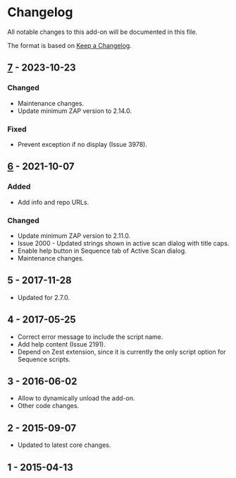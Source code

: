 # Changelog
All notable changes to this add-on will be documented in this file.

The format is based on [Keep a Changelog](https://keepachangelog.com/en/1.0.0/).

## [7] - 2023-10-23
### Changed
- Maintenance changes.
- Update minimum ZAP version to 2.14.0.

### Fixed
- Prevent exception if no display (Issue 3978).

## [6] - 2021-10-07
### Added
- Add info and repo URLs.

### Changed
- Update minimum ZAP version to 2.11.0.
- Issue 2000 - Updated strings shown in active scan dialog with title caps.
- Enable help button in Sequence tab of Active Scan dialog.
- Maintenance changes.

## 5 - 2017-11-28

- Updated for 2.7.0.

## 4 - 2017-05-25

- Correct error message to include the script name.
- Add help content (Issue 2191).
- Depend on Zest extension, since it is currently the only script option for Sequence scripts.

## 3 - 2016-06-02

- Allow to dynamically unload the add-on.
- Other code changes.

## 2 - 2015-09-07

- Updated to latest core changes.

## 1 - 2015-04-13



[7]: https://github.com/zaproxy/zap-extensions/releases/sequence-v7
[6]: https://github.com/zaproxy/zap-extensions/releases/sequence-v6
